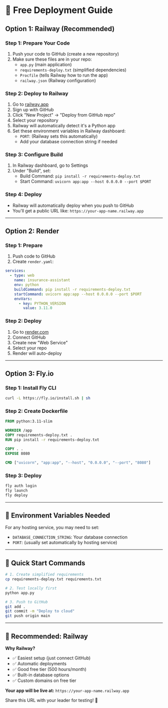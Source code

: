# 🚀 Free Deployment Guide

## Option 1: Railway (Recommended)

### Step 1: Prepare Your Code
1. Push your code to GitHub (create a new repository)
2. Make sure these files are in your repo:
   - `app.py` (main application)
   - `requirements-deploy.txt` (simplified dependencies)
   - `Procfile` (tells Railway how to run the app)
   - `railway.json` (Railway configuration)

### Step 2: Deploy to Railway
1. Go to [railway.app](https://railway.app)
2. Sign up with GitHub
3. Click "New Project" → "Deploy from GitHub repo"
4. Select your repository
5. Railway will automatically detect it's a Python app
6. Set these environment variables in Railway dashboard:
   - `PORT`: (Railway sets this automatically)
   - Add your database connection string if needed

### Step 3: Configure Build
1. In Railway dashboard, go to Settings
2. Under "Build", set:
   - Build Command: `pip install -r requirements-deploy.txt`
   - Start Command: `uvicorn app:app --host 0.0.0.0 --port $PORT`

### Step 4: Deploy
- Railway will automatically deploy when you push to GitHub
- You'll get a public URL like: `https://your-app-name.railway.app`

---

## Option 2: Render

### Step 1: Prepare
1. Push code to GitHub
2. Create `render.yaml`:

```yaml
services:
  - type: web
    name: insurance-assistant
    env: python
    buildCommand: pip install -r requirements-deploy.txt
    startCommand: uvicorn app:app --host 0.0.0.0 --port $PORT
    envVars:
      - key: PYTHON_VERSION
        value: 3.11.0
```

### Step 2: Deploy
1. Go to [render.com](https://render.com)
2. Connect GitHub
3. Create new "Web Service"
4. Select your repo
5. Render will auto-deploy

---

## Option 3: Fly.io

### Step 1: Install Fly CLI
```bash
curl -L https://fly.io/install.sh | sh
```

### Step 2: Create Dockerfile
```dockerfile
FROM python:3.11-slim

WORKDIR /app
COPY requirements-deploy.txt .
RUN pip install -r requirements-deploy.txt

COPY . .
EXPOSE 8080

CMD ["uvicorn", "app:app", "--host", "0.0.0.0", "--port", "8080"]
```

### Step 3: Deploy
```bash
fly auth login
fly launch
fly deploy
```

---

## 🔧 Environment Variables Needed

For any hosting service, you may need to set:
- `DATABASE_CONNECTION_STRING`: Your database connection
- `PORT`: (usually set automatically by hosting service)

---

## 📝 Quick Start Commands

```bash
# 1. Create simplified requirements
cp requirements-deploy.txt requirements.txt

# 2. Test locally first
python app.py

# 3. Push to GitHub
git add .
git commit -m "Deploy to cloud"
git push origin main
```

---

## 🎯 Recommended: Railway

**Why Railway?**
- ✅ Easiest setup (just connect GitHub)
- ✅ Automatic deployments
- ✅ Good free tier (500 hours/month)
- ✅ Built-in database options
- ✅ Custom domains on free tier

**Your app will be live at:** `https://your-app-name.railway.app`

Share this URL with your leader for testing! 🚀 